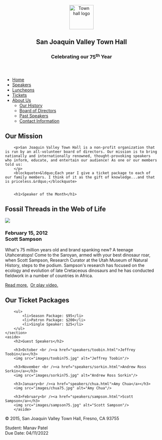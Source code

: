 <!DOCTYPE html>
<html lang="en">

<head>
	<meta charset="utf-8">
	<title>San Joaquin Valley Town Hall</title>
	<link rel="shortcut icon" href="images/favicon.ico">
	<link rel="stylesheet" href="styles/normalize.css">
	<link rel="stylesheet" href="styles/main.css">
</head>

<body>
<header>
	<img src="images/town_hall_logo.gif" alt="Town hall logo" width="80" />
	<h2>San Joaquin Valley Town Hall</h2>
	<h3>Celebrating our <span class="shadow">75<sup>th</sup></span> Year</h3>

</header>
<nav id="nav_menu">
<ul>
	<li><a href="index.html" class="current">Home</a></li>
	<li><a href="#">Speakers</a></li>
	<li><a href="#">Luncheons</a></li>
	<li><a href="#">Tickets</a></li>
	<li><a href="#"> About Us</a>
		<ul>
			<li><a href="#">Our History</a></li>
			<li><a href="#">Board of Directors</a></li>
			<li><a href="#">Past Speakers</a></li>
			<li><a href="#">Contact Information</a></li>
		</ul>
	</li>
</ul>
</nav>
<main>
	<section>
		<h2>Our Mission</h2>

		<p>San Joaquin Valley Town Hall is a non-profit organization that is run by an all-volunteer board of directors. Our mission is to bring nationally and internationally renowned, thought-provoking speakers who inform, educate, and entertain our audience! As one or our members told us:
		</p>
		<blockquote>&ldquo;Each year I give a ticket package to each of our family members. I think of it as the gift of knowledge...and that is priceless.&rdquo;</blockquote>


		<h1>Speaker of the Month</h1>
<article>
		<h2>Fossil Threads in the Web of Life</h2>
	<img src="images/sampson_dinosaur.jpg">
	<h3>
		February 15, 2012<br>
		Scott Sampson
	</h3>
	<p>
		What's 75 million years old and brand spanking new? A teenage Utahceratops! Come to the Saroyan, armed with your best dinosaur roar, when Scott Sampson, Research Curator at the Utah Museum of Natural History, steps to the podium. Sampson's research has focused on the ecology and evolution of late Cretaceous dinosaurs and he has conducted fieldwork in a number of countries in Africa.
	</p>
	<p>
		<a href="speakers/sampson.html">Read more.</a>&nbsp;
		<a href="media/sampson.swf" target="#">Or play video.</a>
	</p>
</article>
		<h2>Our Ticket Packages</h2>

		<ul>
			<li>Season Package: $95</li>
			<li>Patron Package: $200</li>
			<li>Single Speaker: $25</li>
		</ul>
	</section>
	<aside>
		<h2>Guest Speakers</h2>

		<h3>October <br /><a href="speakers/toobin.html">Jeffrey Toobin</a></h3>
		<img src="images/toobin75.jpg" alt="Jeffrey Toobin"/>

		<h3>November <br /><a href="speakers/sorkin.html">Andrew Ross Sorkin</a></h3>
		<img src="images/sorkin75.jpg" alt="Andrew Ross Sorkin"/>

		<h3>January<br /><a href="speakers/chua.html">Amy Chua</a></h3>
		<img src="images/chua75.jpg" alt="Amy Chua"/>

		<h3>February<br /><a href="speakers/sampson.html">Scott Sampson</a></h3>
		<img src="images/sampson75.jpg" alt="Scott Sampson"/>
		</aside>
</main>
<footer>
	<p>&copy; 2015, San Joaquin Valley Town Hall, Fresno, CA 93755</p>
	<p>Student: Manav Patel <br> Due Date: 04/11/2022</p>
</footer>
</body>
</html>
